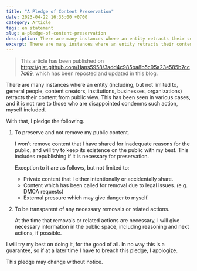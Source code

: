 ```yaml
---
title: "A Pledge of Content Preservation"
date: 2023-04-22 16:35:00 +0700
category: Article
tags: en statement
slug: a-pledge-of-content-preservation
description: There are many instances where an entity retracts their content from public view. This has been seen in various cases, and it is not rare to those who are disappointed condemns such action, myself included. With that, I pledge the following.
excerpt: There are many instances where an entity retracts their content from public view. This has been seen in various cases, and it is not rare to those who are disappointed condemns such action, myself included. With that, I pledge the following.
---
```


> This article has been published on https://gist.github.com/Hans5958/3add4c985ba8b5c95a23e585b7cc7c69, which has been reposted and updated in this blog.

There are many instances where an entity (including, but not limited to, general people, content creators, institutions, businesses, organizations) retracts their content from public view. This has been seen in various cases, and it is not rare to those who are disappointed condemns such action, myself included.

With that, I pledge the following.

1. To preserve and not remove my public content.

   I won't remove content that I have shared for inadequate reasons for the public, and will try to keep its existence on the public with my best. This includes republishing if it is necessary for preservation.
   
   Exception to it are as follows, but not limited to:  
   - Private content that I either intentionally or accidentally share.
   - Content which has been called for removal due to legal issues. (e.g. DMCA requests)
   - External pressure which may give danger to myself.

2. To be transparent of any necessary removals or related actions.

    At the time that removals or related actions are necessary, I will give necessary information in the public space, including reasoning and next actions, if possible.
    
I will try my best on doing it, for the good of all. In no way this is a guarantee, so if at a later time I have to breach this pledge, I apologize.

This pledge may change without notice.